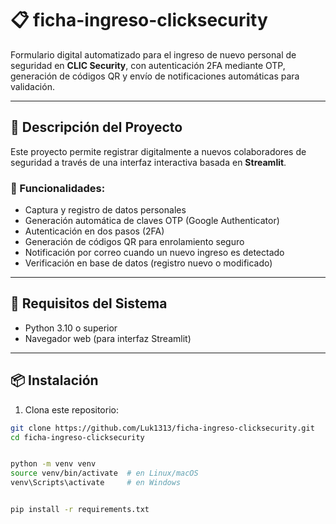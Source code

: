 # 📋 ficha-ingreso-clicksecurity

Formulario digital automatizado para el ingreso de nuevo personal de seguridad en **CLIC Security**, con autenticación 2FA mediante OTP, generación de códigos QR y envío de notificaciones automáticas para validación.

---

## 🚀 Descripción del Proyecto

Este proyecto permite registrar digitalmente a nuevos colaboradores de seguridad a través de una interfaz interactiva basada en **Streamlit**.

### 🔐 Funcionalidades:
- Captura y registro de datos personales
- Generación automática de claves OTP (Google Authenticator)
- Autenticación en dos pasos (2FA)
- Generación de códigos QR para enrolamiento seguro
- Notificación por correo cuando un nuevo ingreso es detectado
- Verificación en base de datos (registro nuevo o modificado)

---

## 🧰 Requisitos del Sistema

- Python 3.10 o superior
- Navegador web (para interfaz Streamlit)

---

## 📦 Instalación

1. Clona este repositorio:

```bash
git clone https://github.com/Luk1313/ficha-ingreso-clicksecurity.git
cd ficha-ingreso-clicksecurity


python -m venv venv
source venv/bin/activate  # en Linux/macOS
venv\Scripts\activate     # en Windows


pip install -r requirements.txt



